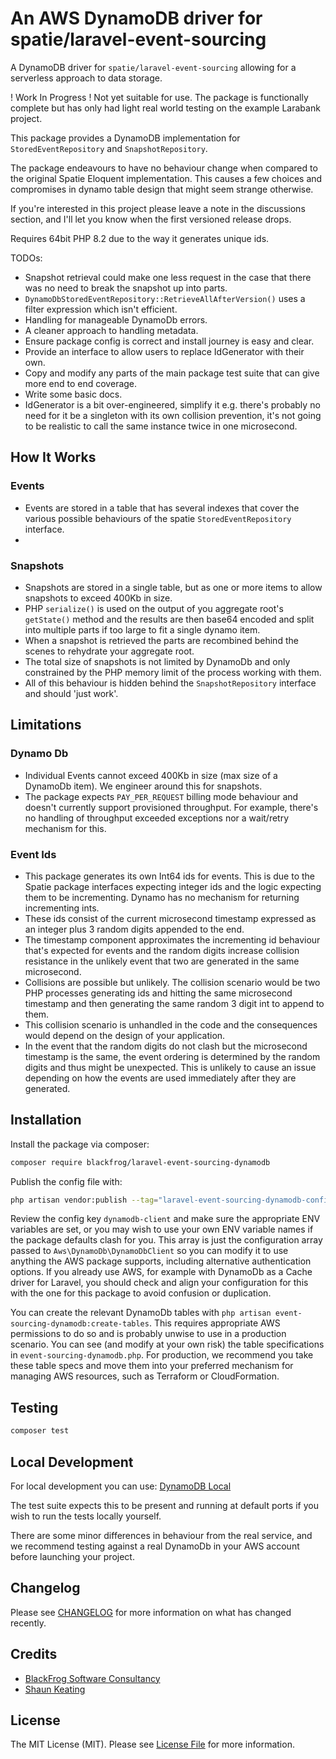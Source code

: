 # An AWS DynamoDB driver for spatie/laravel-event-sourcing

A DynamoDB driver for `spatie/laravel-event-sourcing` allowing for a serverless approach to data storage.

! Work In Progress ! Not yet suitable for use. The package is functionally complete but has only had light real world
testing on the example Larabank project.

This package provides a DynamoDB implementation for `StoredEventRepository` and `SnapshotRepository`.

The package endeavours to have no behaviour change when compared to the original Spatie Eloquent implementation.
This causes a few choices and compromises in dynamo table design that might seem strange otherwise.

If you're interested in this project please leave a note in the discussions section, and I'll let you know when the first
versioned release drops.

Requires 64bit PHP 8.2 due to the way it generates unique ids.

TODOs:

- Snapshot retrieval could make one less request in the case that there was no need to break the snapshot up into parts.
- `DynamoDbStoredEventRepository::RetrieveAllAfterVersion()` uses a filter expression which isn't efficient.
- Handling for manageable DynamoDb errors.
- A cleaner approach to handling metadata.
- Ensure package config is correct and install journey is easy and clear.
- Provide an interface to allow users to replace IdGenerator with their own.
- Copy and modify any parts of the main package test suite that can give more end to end coverage.
- Write some basic docs.
- IdGenerator is a bit over-engineered, simplify it e.g. there's probably no need for it be a singleton with its own 
collision prevention, it's not going to be realistic to call the same instance twice in one microsecond.


## How It Works

### Events
- Events are stored in a table that has several indexes that cover the various possible behaviours of the spatie
 `StoredEventRepository` interface.
- 

### Snapshots
- Snapshots are stored in a single table, but as one or more items to allow snapshots to exceed 400Kb in size.
- PHP `serialize()` is used on the output of you aggregate root's `getState()` method and the results are then base64
  encoded and split into multiple parts if too large to fit a single dynamo item.
- When a snapshot is retrieved the parts are recombined behind the scenes to rehydrate your aggregate root.
- The total size of snapshots is not limited by DynamoDb and only constrained by the PHP memory limit of the process
  working with them.
- All of this behaviour is hidden behind the `SnapshotRepository` interface and should 'just work'.

## Limitations

### Dynamo Db
- Individual Events cannot exceed 400Kb in size (max size of a DynamoDb item). We engineer around this for snapshots.
- The package expects `PAY_PER_REQUEST` billing mode behaviour and doesn't currently support provisioned throughput. 
    For example, there's no handling of throughput exceeded exceptions nor a wait/retry mechanism for this.

### Event Ids
- This package generates its own Int64 ids for events. This is due to the Spatie package interfaces expecting
    integer ids and the logic expecting them to be incrementing. Dynamo has no mechanism for returning incrementing ints.
- These ids consist of the current microsecond timestamp expressed as an integer plus 3 random digits appended to the end.
- The timestamp component approximates the incrementing id behaviour that's expected for events and the random digits
  increase collision resistance in the unlikely event that two are generated in the same microsecond.
- Collisions are possible but unlikely. The collision scenario would be two PHP processes generating ids and hitting the
same microsecond timestamp and then generating the same random 3 digit int to append to them. 
- This collision scenario is unhandled in the code and the consequences would depend on the design of your application.
- In the event that the random digits do not clash but the microsecond timestamp is the same, the event ordering 
is determined by the random digits and thus might be unexpected. This is unlikely to cause an issue depending
on how the events are used immediately after they are generated.

## Installation

Install the package via composer:

```bash
composer require blackfrog/laravel-event-sourcing-dynamodb
````

Publish the config file with:

```bash
php artisan vendor:publish --tag="laravel-event-sourcing-dynamodb-config"
```

Review the config key `dynamodb-client` and make sure the appropriate ENV variables are set, or you may wish to use
your own ENV variable names if the package defaults clash for you. This array is just the configuration array passed to
`Aws\DynamoDb\DynamoDbClient` so you can modify it to use anything the AWS package supports, including alternative
authentication options. If you already use AWS, for example with DynamoDb as a Cache driver for Laravel, you should 
check and align your configuration for this with the one for this package to avoid confusion or duplication.

You can create the relevant DynamoDb tables with `php artisan event-sourcing-dynamodb:create-tables`. This requires
appropriate AWS permissions to do so and is probably unwise to use in a production scenario. You can see (and modify at
your own risk) the table specifications in `event-sourcing-dynamodb.php`. For production, we recommend you take these 
table specs and move them into your preferred mechanism for managing AWS resources, such as Terraform or CloudFormation.

## Testing

```bash
composer test
```

## Local Development

For local development you can use:
[DynamoDB Local](https://docs.aws.amazon.com/amazondynamodb/latest/developerguide/DynamoDBLocal.html)

The test suite expects this to be present and running at default ports if you wish to run the tests locally yourself.

There are some minor differences in behaviour from the real service, and we recommend testing against a real DynamoDb in
your AWS account before launching your project.

## Changelog

Please see [CHANGELOG](CHANGELOG.md) for more information on what has changed recently.

## Credits

- [BlackFrog Software Consultancy](https://blackfrog.co)
- [Shaun Keating](https://github.com/shkeats)

## License

The MIT License (MIT). Please see [License File](LICENSE.md) for more information.
